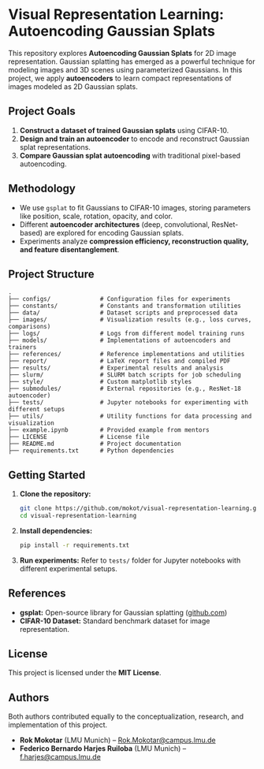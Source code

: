# Visual Representation Learning: Autoencoding Gaussian Splats

This repository explores **Autoencoding Gaussian Splats** for 2D image representation. Gaussian splatting has emerged as a powerful technique for modeling images and 3D scenes using parameterized Gaussians. In this project, we apply **autoencoders** to learn compact representations of images modeled as 2D Gaussian splats.

## Project Goals

1. **Construct a dataset of trained Gaussian splats** using CIFAR-10.
2. **Design and train an autoencoder** to encode and reconstruct Gaussian splat representations.
3. **Compare Gaussian splat autoencoding** with traditional pixel-based autoencoding.

## Methodology

- We use `gsplat` to fit Gaussians to CIFAR-10 images, storing parameters like position, scale, rotation, opacity, and color.
- Different **autoencoder architectures** (deep, convolutional, ResNet-based) are explored for encoding Gaussian splats.
- Experiments analyze **compression efficiency, reconstruction quality, and feature disentanglement**.

## Project Structure

```
.
├── configs/              # Configuration files for experiments
├── constants/            # Constants and transformation utilities
├── data/                 # Dataset scripts and preprocessed data
├── images/               # Visualization results (e.g., loss curves, comparisons)
├── logs/                 # Logs from different model training runs
├── models/               # Implementations of autoencoders and trainers
├── references/           # Reference implementations and utilities
├── report/               # LaTeX report files and compiled PDF
├── results/              # Experimental results and analysis
├── slurm/                # SLURM batch scripts for job scheduling
├── style/                # Custom matplotlib styles
├── submodules/           # External repositories (e.g., ResNet-18 autoencoder)
├── tests/                # Jupyter notebooks for experimenting with different setups
├── utils/                # Utility functions for data processing and visualization
├── example.ipynb         # Provided example from mentors
├── LICENSE               # License file
├── README.md             # Project documentation
├── requirements.txt      # Python dependencies
```

## Getting Started

1. **Clone the repository:**

   ```bash
   git clone https://github.com/mokot/visual-representation-learning.git
   cd visual-representation-learning
   ```

2. **Install dependencies:**

   ```bash
   pip install -r requirements.txt
   ```

3. **Run experiments:** Refer to `tests/` folder for Jupyter notebooks with different experimental setups.

## References

- **gsplat:** Open-source library for Gaussian splatting ([github.com](https://github.com/nerfstudio-project/gsplat))
- **CIFAR-10 Dataset:** Standard benchmark dataset for image representation.

## License

This project is licensed under the **MIT License**.

## Authors

Both authors contributed equally to the conceptualization, research, and implementation of this project.

- **Rok Mokotar** (LMU Munich) – [Rok.Mokotar@campus.lmu.de](mailto:Rok.Mokotar@campus.lmu.de)
- **Federico Bernardo Harjes Ruiloba** (LMU Munich) – [f.harjes@campus.lmu.de](mailto:f.harjes@campus.lmu.de)
